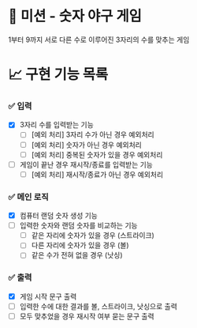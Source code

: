 # 🚀 미션 - 숫자 야구 게임

1부터 9까지 서로 다른 수로 이루어진 3자리의 수를 맞추는 게임

# 📈 구현 기능 목록

### ✅ 입력
- [X] 3자리 수를 입력받는 기능
    - [ ] [예외 처리] 3자리 수가 아닌 경우 예외처리
    - [ ] [예외 처리] 숫자가 아닌 경우 예외처리
    - [ ] [예외 처리] 중복된 숫자가 있을 경우 예외처리
- [ ] 게임이 끝난 경우 재시작/종료를 입력받는 기능
	- [ ] [예외 처리] 재시작/종료가 아닌 경우 예외처리

### ✅ 메인 로직
- [X] 컴퓨터 랜덤 숫자 생성 기능
- [ ] 입력한 숫자와 랜덤 숫자를 비교하는 기능
    - [ ] 같은 자리에 숫자가 있을 경우 (스트라이크)
    - [ ] 다른 자리에 숫자가 있을 경우 (볼)
    - [ ] 같은 수가 전혀 없을 경우 (낫싱)

### ✅ 출력
- [X] 게임 시작 문구 출력
- [ ] 입력한 수에 대한 결과를 볼, 스트라이크, 낫싱으로 출력
- [ ] 모두 맞추었을 경우 재시작 여부 묻는 문구 출력